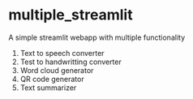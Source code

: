# multiple_streamlit
A simple streamlit webapp with multiple functionality

1) Text to speech converter
2) Test to handwritting converter
3) Word cloud generator
4) QR code generator
5) Text summarizer

